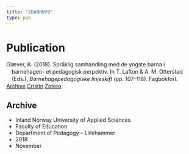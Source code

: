 ```yaml
---
title: "2DANRNV9"
type: pub
---
```

<h1>Publication</h1>
<article id="csl-bib-container-2DANRNV9" class="csl-bib-container">
  <div class="csl-bib-body" style="line-height: 1.35; padding-left: 1em; text-indent:-1em;">
  <div class="csl-entry">Gi&#xE6;ver, K. (2018). Spr&#xE5;klig samhandling med de yngste barna i barnehagen- et pedagogisk perpektiv. In T. Lafton &amp; A. M. Otterstad (Eds.), <i>Barnehagepedagogiske linjeskift</i> (pp. 107&#x2013;118). Fagbokforl.</div>
</div>
  <div class="csl-bib-buttons">
    <a href="#taxonomy-article-2DANRNV9" class="csl-bib-button">Archive</a>
    <a href="https://app.cristin.no/results/show.jsf?id=1637784" alt="Cristin URL" class="csl-bib-button">Cristin</a>
    <a href="http://zotero.org/groups/5402882/items/2DANRNV9" alt="Zotero URL" class="csl-bib-button">Zotero</a>
  </div>
  <div id="csl-bib-meta-container-2DANRNV9"></div>
</article>
<div id="csl-bib-meta-2DANRNV9" class="csl-bib-meta">
  <article id="taxonomy-article-2DANRNV9" class="taxonomy-article">
    <h1>Archive</h1>
    <ul>
      <li>Inland Norway University of Applied Sciences</li>
      <li>Faculty of Education</li>
      <li>Department of Pedagogy – Lillehammer</li>
      <li>2018</li>
      <li>November</li>
    </ul>
  </article>
</div>
